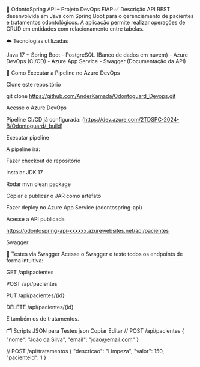 🦷 OdontoSpring API – Projeto DevOps FIAP
✅ Descrição
API REST desenvolvida em Java com Spring Boot para o gerenciamento de pacientes e tratamentos odontológicos. A aplicação permite realizar operações de CRUD em entidades com relacionamento entre tabelas.

☁️ Tecnologias utilizadas

Java 17 + Spring Boot -
PostgreSQL (Banco de dados em nuvem) -
Azure DevOps (CI/CD) -
Azure App Service -
Swagger (Documentação da API)

🚀 Como Executar a Pipeline no Azure DevOps

Clone este repositório

git clone https://github.com/AnderKamada/Odontoguard_Devops.git

Acesse o Azure DevOps

Pipeline CI/CD já configurada: (https://dev.azure.com/2TDSPC-2024-B/Odontoguard/_build)

Executar pipeline

A pipeline irá:

Fazer checkout do repositório

Instalar JDK 17

Rodar mvn clean package

Copiar e publicar o JAR como artefato

Fazer deploy no Azure App Service (odontospring-api)

Acesse a API publicada

https://odontospring-api-xxxxxx.azurewebsites.net/api/pacientes

Swagger

🧪 Testes via Swagger
Acesse o Swagger e teste todos os endpoints de forma intuitiva:

GET /api/pacientes

POST /api/pacientes

PUT /api/pacientes/{id}

DELETE /api/pacientes/{id}

E também os de tratamentos.

🗂️ Scripts JSON para Testes
json
Copiar
Editar
// POST /api/pacientes
{
  "nome": "João da Silva",
  "email": "joao@email.com"
}

// POST /api/tratamentos
{
  "descricao": "Limpeza",
  "valor": 150,
  "pacienteId": 1
}
